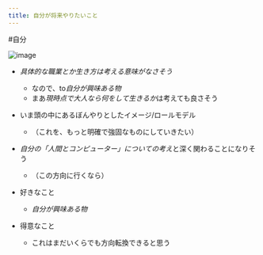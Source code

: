 ```yaml
---
title: 自分が将来やりたいこと
---
```


\#自分

![image](https://gyazo.com/8a0b383b96c7fdbbacb3147323ab2e7a/thumb/1000)

* *具体的な職業とか生き方は考える意味がなさそう*
  
  * なので、to*自分が興味ある物*
  * まあ*現時点で大人なら何をして生きるか*は考えても良さそう
* いま頭の中にあるぼんやりとしたイメージ/ロールモデル
  - （これを、もっと明確で強固なものにしていきたい）

* *自分の「人間とコンピューター」についての考え*と深く関わることになりそう
  
  * （この方向に行くなら）
* 好きなこと
  
  * *自分が興味ある物*
* 得意なこと
  
  * これはまだいくらでも方向転換できると思う
